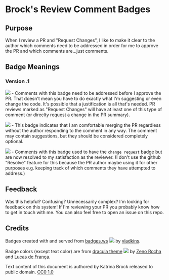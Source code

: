 # Brock's Review Comment Badges
## Purpose

When I review a PR and "Request Changes", I like to make it clear to the author which comments need to be addressed in order for me to approve the PR and which comments are...just comments.

## Badge Meanings

### Version .1

[<img src="https://badges.ws/badge/change%20request-ff5555" />](https://github.com/katrinabrock/katrinabrock/blob/main/review-comment-badges.md) - Comments with this badge need to be addressed before I approve the PR. That doesn't mean you have to do exactly what I'm suggesting or even change the code. It's possible that a justification is all that's needed. PR reviews marked as "Request Changes" will have at least one of this type of comment (or direclty request a change in the PR summary).

[<img src="https://badges.ws/badge/comment-6272a4" />](https://github.com/katrinabrock/katrinabrock/blob/main/review-comment-badges.md) - This badge indicates that I am comfortable merging the PR regardless without the author responding to the comment in any way. The comment may contain suggestions, but they should be considered completely optional.

[<img src="https://badges.ws/badge/done-green" />](https://github.com/katrinabrock/katrinabrock/blob/main/review-comment-badges.md) - Comments with this badge used to have the `change request` badge but are now resolved to my satisfaction as the reviewer. (I don't use the github "Resolve" feature for this because the PR author maybe using it for other purposes e.g. keeping track of which comments they have attempted to address.)

## Feedback

Was this helpful? Confusing? Unnecessarily complex? I'm looking for feedback on this system! If I'm reviewing your PR you probably know how to get in touch with me. You can also feel free to open an issue on this repo.


## Credits
Badges created with and served from [badges.ws](badges.ws) [<img src="https://badges.ws/badge/?icon=github&value=%20&color=black" />](https://github.com/vladkens/badges) by [vladkins](https://vladkens.cc/).

Badge colors (except text color) are from [dracula theme](https://draculatheme.com/) [<img src="https://badges.ws/badge/?icon=github&value=%20&color=black" />](https://github.com/dracula/dracula-theme) by [Zeno Rocha ](https://github.com/zenorocha/) and [Lucas de França](https://github.com/luxonauta).

Text content of this document is authored by Katrina Brock released to public domain. <a href="https://creativecommons.org/publicdomain/zero/1.0/">CC0 1.0</a> <img src="https://mirrors.creativecommons.org/presskit/icons/cc.svg" alt="" width=14 height=14> <img src="https://mirrors.creativecommons.org/presskit/icons/zero.svg" alt="" width=14 height=14>
